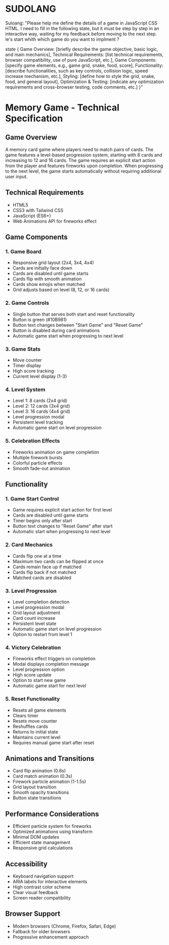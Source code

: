 # SUDOLANG

Suloang: "Please help me define the details of a game in JavaScript CSS HTML. I need to fill in the following state, but it must be step by step in an interactive way, waiting for my feedback before moving to the next step. le's start whith which game do you want to implment ?

state {
Game Overview: [briefly describe the game objective, basic logic, and main mechanics],
Technical Requirements: [list technical requirements, browser compatibility, use of pure JavaScript, etc.],
Game Components: [specify game elements, e.g., game grid, snake, food, score],
Functionality: [describe functionalities, such as key controls, collision logic, speed increase mechanism, etc.],
Styling: [define how to style the grid, snake, food, and general layout],
Optimization & Testing: [indicate any optimization requirements and cross-browser testing, code comments, etc.]
}"

# Memory Game - Technical Specification

## Game Overview

A memory card game where players need to match pairs of cards. The game features a level-based progression system, starting with 8 cards and increasing to 12 and 16 cards. The game requires an explicit start action from the player and features fireworks upon completion. When progressing to the next level, the game starts automatically without requiring additional user input.

## Technical Requirements

- HTML5
- CSS3 with Tailwind CSS
- JavaScript (ES6+)
- Web Animations API for fireworks effect

## Game Components

### 1. Game Board

- Responsive grid layout (2x4, 3x4, 4x4)
- Cards are initially face down
- Cards are disabled until game starts
- Cards flip with smooth animation
- Cards show emojis when matched
- Grid adjusts based on level (8, 12, or 16 cards)

### 2. Game Controls

- Single button that serves both start and reset functionality
- Button is green (#10B981)
- Button text changes between "Start Game" and "Reset Game"
- Button is disabled during card animations
- Automatic game start when progressing to next level

### 3. Game Stats

- Move counter
- Timer display
- High score tracking
- Current level display (1-3)

### 4. Level System

- Level 1: 8 cards (2x4 grid)
- Level 2: 12 cards (3x4 grid)
- Level 3: 16 cards (4x4 grid)
- Level progression modal
- Persistent level tracking
- Automatic game start on level progression

### 5. Celebration Effects

- Fireworks animation on game completion
- Multiple firework bursts
- Colorful particle effects
- Smooth fade-out animation

## Functionality

### 1. Game Start Control

- Game requires explicit start action for first level
- Cards are disabled until game starts
- Timer begins only after start
- Button text changes to "Reset Game" after start
- Automatic start when progressing to next level

### 2. Card Mechanics

- Cards flip one at a time
- Maximum two cards can be flipped at once
- Cards remain face up if matched
- Cards flip back if not matched
- Matched cards are disabled

### 3. Level Progression

- Level completion detection
- Level progression modal
- Grid layout adjustment
- Card count increase
- Persistent level state
- Automatic game start on level progression
- Option to restart from level 1

### 4. Victory Celebration

- Fireworks effect triggers on completion
- Modal displays completion message
- Level progression option
- High score update
- Option to start new game
- Automatic game start for next level

### 5. Reset Functionality

- Resets all game elements
- Clears timer
- Resets move counter
- Reshuffles cards
- Returns to initial state
- Maintains current level
- Requires manual game start after reset

## Animations and Transitions

- Card flip animation (0.6s)
- Card match animation (0.3s)
- Firework particle animation (1-1.5s)
- Grid layout transition
- Smooth opacity transitions
- Button state transitions

## Performance Considerations

- Efficient particle system for fireworks
- Optimized animations using transform
- Minimal DOM updates
- Efficient state management
- Responsive grid calculations

## Accessibility

- Keyboard navigation support
- ARIA labels for interactive elements
- High contrast color scheme
- Clear visual feedback
- Screen reader compatibility

## Browser Support

- Modern browsers (Chrome, Firefox, Safari, Edge)
- Fallback for older browsers
- Progressive enhancement approach
